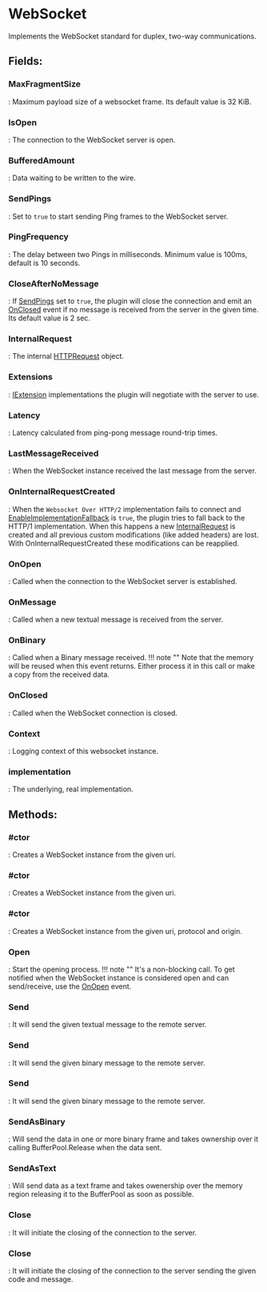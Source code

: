 # WebSocket

Implements the WebSocket standard for duplex, two-way communications. 

## **Fields**:
### **MaxFragmentSize**
: Maximum payload size of a websocket frame. Its default value is 32 KiB. 
### **IsOpen**
: The connection to the WebSocket server is open. 
### **BufferedAmount**
: Data waiting to be written to the wire. 
### **SendPings**
: Set to `true` to start sending Ping frames to the WebSocket server. 
### **PingFrequency**
: The delay between two Pings in milliseconds. Minimum value is 100ms, default is 10 seconds. 
### **CloseAfterNoMessage**
: If [SendPings](../WebSockets/WebSocket.md#sendpings) set to `true`, the plugin will close the connection and emit an [OnClosed](../WebSockets/WebSocket.md#onclosed) event if no message is received from the server in the given time. Its default value is 2 sec. 
### **InternalRequest**
: The internal [HTTPRequest](../HTTP/HTTPRequest.md) object. 
### **Extensions**
: [IExtension](../Extensions/IExtension.md)	 implementations the plugin will negotiate with the server to use. 
### **Latency**
: Latency calculated from ping-pong message round-trip times. 
### **LastMessageReceived**
: When the WebSocket instance received the last message from the server. 
### **OnInternalRequestCreated**
: When the `Websocket Over HTTP/2` implementation fails to connect and [EnableImplementationFallback](../HTTP2/WebSocketOverHTTP2Settings.md#enableimplementationfallback) is `true`, the plugin tries to fall back to the HTTP/1 implementation. When this happens a new [InternalRequest](../WebSockets/WebSocket.md#internalrequest) is created and all previous custom modifications (like added headers) are lost. With OnInternalRequestCreated these modifications can be reapplied. 
### **OnOpen**
: Called when the connection to the WebSocket server is established. 
### **OnMessage**
: Called when a new textual message is received from the server. 
### **OnBinary**
: Called when a Binary message received. 
	!!! note ""
		Note that the memory will be reused when this event returns. Either process it in this call or make a copy from the received data.

### **OnClosed**
: Called when the WebSocket connection is closed. 
### **Context**
: Logging context of this websocket instance. 
### **implementation**
: The underlying, real implementation. 
## **Methods**:

### **#ctor**
: Creates a WebSocket instance from the given uri. 

### **#ctor**
: Creates a WebSocket instance from the given uri. 

### **#ctor**
: Creates a WebSocket instance from the given uri, protocol and origin. 

### **Open**
: Start the opening process. 
	!!! note ""
		It's a non-blocking call. To get notified when the WebSocket instance is considered open and can send/receive, use the [OnOpen](../WebSockets/WebSocket.md#onopen) event.


### **Send**
: It will send the given textual message to the remote server. 

### **Send**
: It will send the given binary message to the remote server. 

### **Send**
: It will send the given binary message to the remote server. 

### **SendAsBinary**
: Will send the data in one or more binary frame and takes ownership over it calling BufferPool.Release when the data sent. 

### **SendAsText**
: Will send data as a text frame and takes owenership over the memory region releasing it to the BufferPool as soon as possible. 

### **Close**
: It will initiate the closing of the connection to the server. 

### **Close**
: It will initiate the closing of the connection to the server sending the given code and message. 